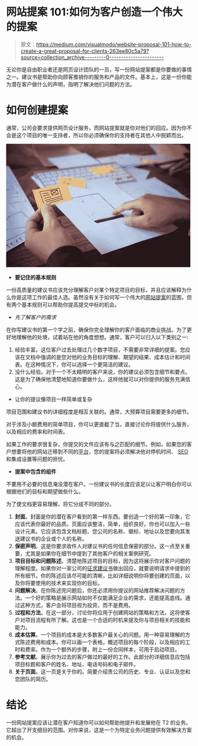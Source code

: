 # 网站提案 101:如何为客户创造一个伟大的提案

> 原文：<https://medium.com/visualmodo/website-proposal-101-how-to-create-a-great-proposal-for-clients-263ee80c5a79?source=collection_archive---------0----------------------->

无论你是自由职业者还是网页设计团队的一员，写一份网站提案都是你要做的事情之一。建议书是帮助你向顾客推销你的服务和产品的文件。基本上，这是一份你能为潜在客户做什么的声明，指明了解决他们问题的方法。

# 如何创建提案

通常，公司会要求提供网页设计服务，而网站提案就是你对他们的回应。因为你不会是这个项目的唯一支持者，所以你必须确保你的支持者在其他人中脱颖而出。

![](img/c2b9f314b839ec1746d36b03ec76ae66.png)

*   **要记住的基本规则**

一份高质量的建议书应该充分理解客户对某个特定项目的目标，并且应该解释为什么你是这项工作的最佳人选。虽然没有关于如何写一个伟大的[网站提案](https://www.bidsketch.com/proposals/web-design-proposal-template/)的蓝图，但有两个基本规则可以帮助你提高提交中标的机会。

*   *先了解客户的需求*

在你写建议书的第一个字之前，确保你完全理解你的客户面临的商业挑战。为了更好地理解他的处境，试着站在他的角度想想。通常，客户可以归入以下类别之一:

1.  经验丰富。这位客户过去处理过几个数字项目，不需要非常详细的提案。您应该在文档中强调的是您对他的业务目标的理解、期望的结果、成本估计和时间表。在这种情况下，你可以选择一个更简洁的建议。
2.  没什么经验。对于一个不太精明的客户来说，你的建议必须包含细节和要点。这是为了确保他清楚地知道你要做什么，这样他就可以对你提供的服务充满信心。

*   让你的提议像项目一样简单或复杂

项目范围和建议书的详细程度是相互关联的。通常，大预算项目需要更多的细节。

对于涉及小额费用的简单项目，你可以更直截了当，直接讨论你将提供什么服务，以及相应的费率和时间表。

如果工作的要求很复杂，你提交的文件应该有与之匹配的细节。例如，如果您的客户想要将他的网站迁移到不同的[平台](https://visualmodo.com/)，您的提案将必须解决他对停机时间、 [SEO](https://visualmodo.com/nail-seo-strategy-2019/) 和集成设置等问题的担忧。

*   **提案中包含的组件**

不要用不必要的信息淹没潜在客户。一份建议书的长度应该足以让客户明白你可以根据他们的目标和期望做些什么。

为了使文档更容易理解，将它分成不同的部分。

1.  **封面**。封面是你的潜在客户看到的第一样东西。要创造一个好的第一印象，它应该代表你最好的品质。页面应该整洁，简单，组织良好。你也可以加入一些设计元素。它应该包含文档标题、您公司的名称、徽标、地址以及您要向其发送建议书的企业或个人的名称。
2.  **保密声明**。这是你要求收件人对建议书的任何信息保密的部分。这一点至关重要，尤其是如果你在细节中提到了其他客户的相关案例研究。
3.  **项目目标和问题陈述**。清楚地陈述项目的目标，因为这将展示你对客户问题的理解程度。如果你对一家公司的[征求建议书](https://www.forbes.com/sites/forbescoachescouncil/2017/12/28/winning-request-for-proposal-strategies-for-sales-teams/#6dcdcfc97d32)做出回应，就要说明请求中提到的所有细节。你的陈述应该尽可能的清晰，比如详细说明你将要创建的页面，以及你将要使用的技术来实现你的目标。
4.  **问题解决**。在你陈述完问题后，你还必须用你提议的网站推荐解决问题的方法。一个好的策略是展示网站如何不仅能满足企业的需求，还能提高底线。通过这种方式，客户会将项目视为投资，而不是费用。
5.  **过程和方法**。在这一部分，讨论你将应用于创建网站的策略和方法，这将使客户对项目流程有所了解。这也是一个合适的时机来提及你与项目相关的技能和能力。
6.  **成本估算**。一个项目的成本是大多数客户最关心的问题。用一种容易理解的方式陈述费用和成本。你可以画一个表格，概述项目的每个阶段，以及相应的工时和费率。作为一个额外的步骤，附上一份合同样本，可用于启动项目。
7.  **参考文献**。展示你为过去的客户做过的最好的工作。此部分的详细信息应包括项目标题和客户的姓名、地址、电话号码和电子邮件。
8.  **关于页面**。这一页是关于你的。简要介绍贵公司的历史、专业、认证以及您和您团队的简历。

# 结论

一份网站提案应该让潜在客户知道你可以如何帮助他提升和发展他在 T2 的业务。它超出了开支细目的范围。对你来说，这是一个为特定业务问题提供有效解决方案的机会。